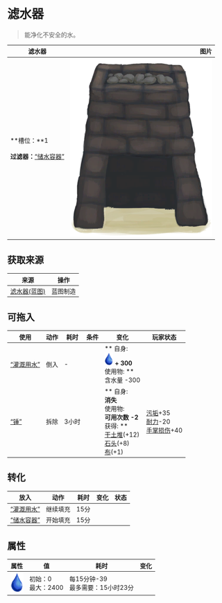 # 滤水器  
> 能净化不安全的水。  
  
  滤水器  |   图片   
 ----  |  ----:   
 **槽位：**1<br><br>**过滤器：**[“储水容器”](tag_WaterContainer.md)  |  ![](Sprite/WaterFilter.png)   
  
## 获取来源  
来源  |  操作  
----  |  ----  
[滤水器(蓝图)](Bp_WaterFilter.md)  |  蓝图制造  
## 可拖入  
使用  |  动作  |  耗时  |  条件  |  变化  |  玩家状态  
----  |  ----  |  ----  |  ----  |  ----  |  ----  
[“灌溉用水”](tag_WaterFresh.md)  |  倒入  |  -  |    |  ** 自身: **<br><img decoding="async" src="Sprite/Thirst.png" style="width:20px;"> + 300<br>** 使用物: **<br>含水量  -300  |    
[“锤”](tag_Hammer.md)  |  拆除  |  3小时  |    |  ** 自身: **<br>消失<br>** 使用物: **<br>可用次数  -2<br>** 获得: **<br>[干土堆](DirtPile.md)(+12)<br>[石头](Stone.md)(+8)<br>[布](Cloth.md)(+1)<br>  |  [污垢](Filth.md)+35<br>[耐力](Stamina.md)-20<br>[手掌损伤](HandDamage.md)+40  
## 转化  
放入  |  动作  |  耗时  |  变化  |  状态  
----  |  ----  |  ----  |  ----  |  ----  
[“灌溉用水”](tag_WaterFresh.md)  |  继续填充  |  15分  |    |    
[“储水容器”](tag_WaterContainer.md)  |  开始填充  |  15分  |    |    
## 属性   
属性  |  值  |  耗时  |  变化  
----  |  ----  |  ----  |  ----  
<img decoding="async" src="Sprite/Thirst.png" style="width:30px;">  |  初始：0<br>最大：2400  |  每15分钟-39<br>最多需要：15小时23分  |    
